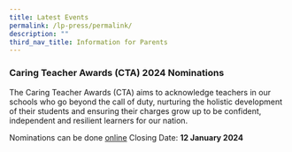 ```yaml
---
title: Latest Events
permalink: /lp-press/permalink/
description: ""
third_nav_title: Information for Parents
---
```

### **Caring Teacher Awards (CTA) 2024 Nominations**


The Caring Teacher Awards (CTA) aims to acknowledge teachers in our schools who go beyond the call of duty, nurturing the holistic development of their students and ensuring their charges grow up to be confident, independent and resilient learners for our nation.

Nominations can be done [online](https://www.cta.nie.edu.sg/) 
Closing Date: **12 January 2024**